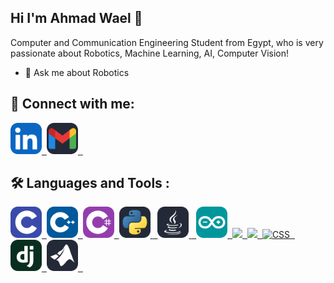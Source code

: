 ## Hi I'm Ahmad Wael 👋 
Computer and Communication Engineering Student from Egypt, who is very passionate about Robotics, Machine Learning, AI, Computer Vision!
- 💬 Ask me about Robotics

## :speech_balloon: Connect with me: 
<div id="badges">
  <a href="https://www.linkedin.com/in/ahmad-wael/">
    <img src="https://github.com/tandpfun/skill-icons/blob/main/icons/LinkedIn.svg" alt="LinkedIn Badge"alt="CSS" width="50" height="50"/>&nbsp;
  </a>
  <a href="mailto:ahmadwael2004@gmail.com">
    <picture>
    <source media="(prefers-color-scheme: dark)" srcset="https://github.com/tandpfun/skill-icons/blob/main/icons/Gmail-Dark.svg">
    <source media="(prefers-color-scheme: light)" srcset="https://github.com/tandpfun/skill-icons/blob/main/icons/Gmail-Light.svg">
    <img alt="CSS" src="https://github.com/tandpfun/skill-icons/blob/main/icons/Gmail-Dark.svg" width="50" height="50">
    </picture>&nbsp;
  </a>
</div>

## :hammer_and_wrench: Languages and Tools :
<div>
 <a href="https://www.learn-c.org/">
    <img src="https://github.com/tandpfun/skill-icons/blob/main/icons/C.svg" alt="CSS" width="50" height="50"/>&nbsp;
  </a>
  <a href="https://www.learn-cpp.org/">
    <img src="https://github.com/tandpfun/skill-icons/blob/main/icons/CPP.svg" alt="CSS" width="50" height="50"/>&nbsp;
  </a>
  <a href="https://www.learncs.org/">
    <img src="https://github.com/tandpfun/skill-icons/blob/main/icons/CS.svg" alt="CSS" width="50" height="50"/>&nbsp;
  </a>    
  <a href="https://www.learnpython.org/">
    <picture>
    <source media="(prefers-color-scheme: dark)" srcset="https://github.com/tandpfun/skill-icons/blob/main/icons/Python-Dark.svg">
    <source media="(prefers-color-scheme: light)" srcset="https://github.com/tandpfun/skill-icons/blob/main/icons/Python-Light.svg">
    <img alt="CSS" src="https://github.com/tandpfun/skill-icons/blob/main/icons/Python-Dark.svg" width="50" height="50">
    </picture>&nbsp;
  </a> 
  <a href="https://www.java.com/en/">
    <picture>
    <source media="(prefers-color-scheme: dark)" srcset="https://github.com/tandpfun/skill-icons/blob/main/icons/Java-Dark.svg">
    <source media="(prefers-color-scheme: light)" srcset="https://github.com/tandpfun/skill-icons/blob/main/icons/Java-Light.svg">
    <img alt="CSS" src="https://github.com/tandpfun/skill-icons/blob/main/icons/Java-Dark.svg" width="50" height="50">
    </picture>&nbsp;
  </a> 
 <a href="https://docs.arduino.cc/learn/">
    <img src="https://github.com/tandpfun/skill-icons/blob/main/icons/Arduino.svg" alt="CSS" width="50" height="50"/>&nbsp;
  </a>
  <a href="https://docs.openmv.io/openmvcam/tutorial/index.html">
    <img width=50px src="https://global.discourse-cdn.com/standard17/uploads/openmv1/original/2X/7/7e5a87ef6230e6a31bf4c5eb1cf2d1b9a56a2f7e.png">&nbsp;
  </a> 
  <a href="https://www.w3schools.com/git/">
    <img width=50px src="https://git-scm.com/images/logos/downloads/Git-Icon-1788C.png">&nbsp;
  </a> 
  <a href="https://opencv.org/university/free-opencv-course/?utm_source=opcv&utm_medium=menu&utm_campaign=obc">
    <picture>
    <source media="(prefers-color-scheme: dark)" srcset="https://github.com/tandpfun/skill-icons/blob/main/icons/OpenCV-Dark.svg">
    <source media="(prefers-color-scheme: light)" srcset="https://github.com/tandpfun/skill-icons/blob/main/icons/OpenCV-Light.svg">
    <img alt="CSS" src="https://github.com/tandpfun/skill-icons/blob/main/icons/OpenCV-Dark.svg" width="50" height="50">
    </picture>&nbsp;
  </a>
   <a href="https://www.djangoproject.com/">
    <img src="https://github.com/tandpfun/skill-icons/blob/main/icons/Django.svg" alt="CSS" width="50" height="50"/>&nbsp;
  </a>
  <a href="https://www.mathworks.com/products/matlab.html">
    <picture>
    <source media="(prefers-color-scheme: dark)" srcset="https://github.com/tandpfun/skill-icons/blob/65dea6c4eaca7da319e552c09f4cf5a9a8dab2c8/icons/Matlab-Dark.svg">
    <source media="(prefers-color-scheme: light)" srcset="https://github.com/tandpfun/skill-icons/blob/65dea6c4eaca7da319e552c09f4cf5a9a8dab2c8/icons/Matlab-Light.svg">
    <img alt="CSS" src="https://github.com/tandpfun/skill-icons/blob/65dea6c4eaca7da319e552c09f4cf5a9a8dab2c8/icons/Matlab-Dark.svg" width="50" height="50">
    </picture>&nbsp;
  </a> 
</div>


   
</div>
